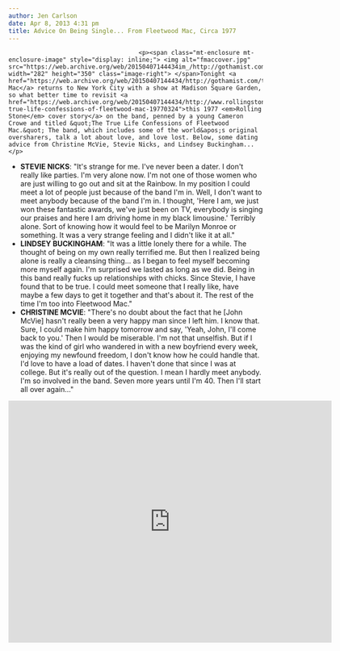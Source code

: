 ```yaml
---
author: Jen Carlson
date: Apr 8, 2013 4:31 pm
title: Advice On Being Single... From Fleetwood Mac, Circa 1977
---
```


	
										<p><span class="mt-enclosure mt-enclosure-image" style="display: inline;"> <img alt="fmaccover.jpg" src="https://web.archive.org/web/20150407144434im_/http://gothamist.com/attachments/arts_jen/fmaccover.jpg" width="282" height="350" class="image-right"> </span>Tonight <a href="https://web.archive.org/web/20150407144434/http://gothamist.com/tags/fleetwoodmac">Fleetwood Mac</a> returns to New York City with a show at Madison Square Garden, so what better time to revisit <a href="https://web.archive.org/web/20150407144434/http://www.rollingstone.com/music/news/the-true-life-confessions-of-fleetwood-mac-19770324">this 1977 <em>Rolling Stone</em> cover story</a> on the band, penned by a young Cameron Crowe and titled &quot;The True Life Confessions of Fleetwood Mac.&quot; The band, which includes some of the world&apos;s original oversharers, talk a lot about love, and love lost. Below, some dating advice from Christine McVie, Stevie Nicks, and Lindsey Buckingham...</p>

<ul><li><strong>STEVIE NICKS</strong>: &quot;It&apos;s strange for me. I&apos;ve never been a dater. I don&apos;t really like parties. I&apos;m very alone now. I&apos;m not one of those women who are just willing to go out and sit at the Rainbow. In my position I could meet a lot of people just because of the band I&apos;m in. Well, I don&apos;t want to meet anybody because of the band I&apos;m in. I thought, &apos;Here I am, we just won these fantastic awards, we&apos;ve just been on TV, everybody is singing our praises and here I am driving home in my black limousine.&apos; Terribly alone. Sort of knowing how it would feel to be Marilyn Monroe or something. It was a very strange feeling and I didn&apos;t like it at all.&quot;
</li><li><strong>LINDSEY BUCKINGHAM</strong>: &quot;It was a little lonely there for a while. The thought of being on my own really terrified me. But then I realized being alone is really a cleansing thing... as I began to feel myself becoming more myself again. I&apos;m surprised we lasted as long as we did. Being in this band really fucks up relationships with chicks. Since Stevie, I have found that to be true. I could meet someone that I really like, have maybe a few days to get it together and that&apos;s about it. The rest of the time I&apos;m too into Fleetwood Mac.&quot;
</li><li><strong>CHRISTINE MCVIE</strong>: &quot;There&apos;s no doubt about the fact that he [John McVie] hasn&apos;t really been a very happy man since I left him. I know that. Sure, I could make him happy tomorrow and say, &apos;Yeah, John, I&apos;ll come back to you.&apos; Then I would be miserable. I&apos;m not that unselfish. But if I was the kind of girl who wandered in with a new boyfriend every week, enjoying my newfound freedom, I don&apos;t know how he could handle that. I&apos;d love to have a load of dates. I haven&apos;t done that since I was at college. But it&apos;s really out of the question. I mean I hardly meet anybody. I&apos;m so involved in the band. Seven more years until I&apos;m 40. Then I&apos;ll start all over again...&quot;</li></ul>

<p><iframe width="640" height="480" src="https://web.archive.org/web/20150407144434if_/http://www.youtube.com/embed/YAWeXMl8lZs" frameborder="0" allowfullscreen></iframe></p>					
										
									
				